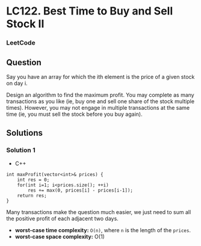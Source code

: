 # LC122. Best Time to Buy and Sell Stock II

### LeetCode

## Question

Say you have an array for which the ith element is the price of a given stock on day i.

Design an algorithm to find the maximum profit. You may complete as many transactions as you like (ie, buy one and sell one share of the stock multiple times). However, you may not engage in multiple transactions at the same time (ie, you must sell the stock before you buy again).

## Solutions

### Solution 1

* C++
```
int maxProfit(vector<int>& prices) {
    int res = 0;
    for(int i=1; i<prices.size(); ++i)
        res += max(0, prices[i] - prices[i-1]);
    return res;
}
```

Many transactions make the question much easier, we just need to sum all the positive profit of each adjacent two days.

* **worst-case time complexity:** `O(n)`, where `n` is the length of the `prices`.
* **worst-case space complexity:** O(1)
